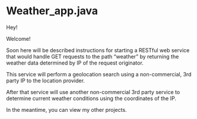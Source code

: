 # Weather_app.java

Hey!

Welcome!

Soon here will be described instructions for starting a RESTful web service that would handle GET requests to the path “weather” by returning the weather data determined by IP of the request originator. 

This service will perform a geolocation search using a non-commercial, 3rd party IP to the location provider.

After that service will use another non-commercial 3rd party service to determine current weather conditions using the coordinates of the IP.


In the meantime, you can view my other projects.
